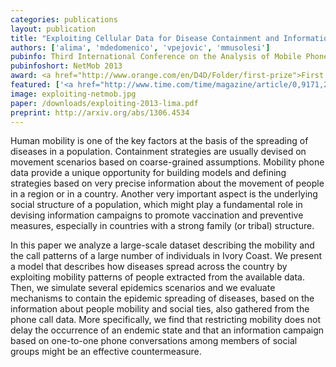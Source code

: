 ```yaml
---
categories: publications
layout: publication
title: "Exploiting Cellular Data for Disease Containment and Information Campaigns Strategies in Country-Wide Epidemics"
authors: ['alima', 'mdedomenico', 'vpejovic', 'mmusolesi']
pubinfo: Third International Conference on the Analysis of Mobile Phone Datasets (NETMOB'13). Boston, USA. May 2013.
pubinfoshort: NetMob 2013
award: <a href="http://www.orange.com/en/D4D/Folder/first-prize">First prize</a> (best overall) at the <a href="http://www.orange.com/en/D4D/Data-for-Development">Orange Data for Development Challenge</a>
featured: ['<a href="http://www.time.com/time/magazine/article/0,9171,2146443,00.html">TIME Magazine</a>', '<a href="http://blogs.wsj.com/tech-europe/2013/05/02/fighting-disease-with-cellphone-data/?mod=wsj_streaming_stream">Wall Street Journal</a>', '<a href="http://bologna.repubblica.it/cronaca/2013/05/04/news/epidemie_un_bolognese_nel_team_vincitore_del_premio_per_la_prevenzione-58055580/">Repubblica.it BO</a>', '<a href="http://www.unglobalpulse.org/D4D-Winning-Research">UN Global Pulse</a>']
image: exploiting-netmob.jpg
paper: /downloads/exploiting-2013-lima.pdf
preprint: http://arxiv.org/abs/1306.4534
---
```

Human mobility is one of the key factors at the basis of the spreading of diseases in a population. Containment strategies are usually devised on movement scenarios based on coarse-grained assumptions. Mobility phone data provide a unique opportunity for building models and defining strategies based on very precise information about the movement of people in a region or in a country. Another very important aspect is the underlying social structure of a population, which might play a fundamental role in devising information campaigns to promote vaccination and preventive measures, especially in countries with a strong family (or tribal) structure.

In this paper we analyze a large-scale dataset describing the mobility and the call patterns of a large number of individuals in Ivory Coast. We present a model that describes how diseases spread across the country by exploiting mobility patterns of people extracted from the available data. Then, we simulate several epidemics scenarios and we evaluate mechanisms to contain the epidemic spreading of diseases, based on the information about people mobility and social ties, also gathered from the phone call data. More specifically, we find that restricting mobility does not delay the occurrence of an endemic state and that an information campaign based on one-to-one phone conversations among members of social groups might be an effective countermeasure. 
